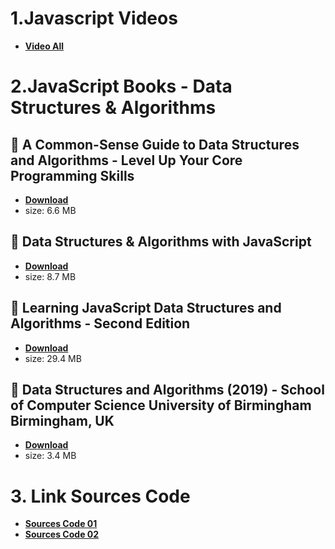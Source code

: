 # 1.Javascript Videos

* [**Video All**](https://www.youtube.com/@anonystick)

# 2.JavaScript Books - Data Structures & Algorithms

## :rocket: A Common-Sense Guide to Data Structures and Algorithms - Level Up Your Core Programming Skills

* [**Download**](../javascript/A-Common-Sense-Guide-to-Data-Structures-and-Algorithms-Level-Up-Your-Core-Programming-Skills.pdf)
* size: 6.6 MB

## :rocket: Data Structures & Algorithms with JavaScript

* [**Download**](../javascript/Data-Structures-&-Algorithms-with-JavaScript.pdf)
* size: 8.7 MB

## :rocket: Learning JavaScript Data Structures and Algorithms - Second Edition

* [**Download**](../javascript/Learning-JavaScript-Data-Structures-and-Algorithms-Second-Edition.pdf)
* size: 29.4 MB

## :rocket: Data Structures and Algorithms (2019) - School of Computer Science University of Birmingham Birmingham, UK

* [**Download**](../javascript/Data-Structures-and-Algorithms.pdf)
* size: 3.4 MB

# 3. Link Sources Code

* [**Sources Code 01**](https://github.com/trekhleb/javascript-algorithms/tree/master)
* [**Sources Code 02**](https://github.com/everthis/leetcode-js)

